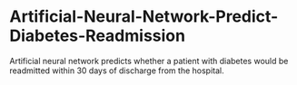 # Artificial-Neural-Network-Predict-Diabetes-Readmission
Artificial neural network predicts whether a patient with diabetes would be readmitted within 30 days of discharge from the hospital.
